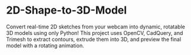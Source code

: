 # 2D-Shape-to-3D-Model
Convert real-time 2D sketches from your webcam into dynamic, rotatable 3D models using only Python! This project uses OpenCV, CadQuery, and Trimesh to extract contours, extrude them into 3D, and preview the final model with a rotating animation.
